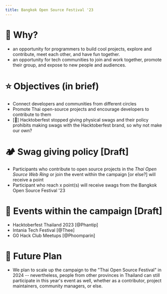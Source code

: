 ```yaml
---
title: Bangkok Open Source Festival '23
---
```


# 👾 Why?
- an opportunity for programmers to build cool projects, explore and contribute, meet each other, and have fun together.
- an opportunity for tech communities to join and work together, promote their group, and expose to new people and audiences.

# ⭐️ Objectives (in brief)
- Connect developers and communities from different circles
- Promote Thai open-source projects and encourage developers to contribute to them
- [👀] Hacktoberfest stopped giving physical swags and their policy prohibits making swags with the Hacktoberfest brand, so why not make our own?

# 🏕️ Swag giving policy [Draft]
- Participants who contribute to open source projects in the *Thai Open Source Web Ring* or join the event within the campaign [or else?] will receive a point
- Participant who reach x point(s) will receive swags from the Bangkok Open Source Festival '23

# 🙌 Events within the campaign [Draft]
- Hacktoberfest Thailand 2023 [@Phantip]
- Intania Tech Festival [@Thee]
- G0 Hack Club Meetups [@Phoomparin]

# 🚀 Future Plan
- We plan to scale up the campaign to the "Thai Open Source Festival" in 2024 -- nevertheless, people from other provinces in Thailand can still participate in this year's event as well, whether as a contributor, project maintainers, community managers, or else.